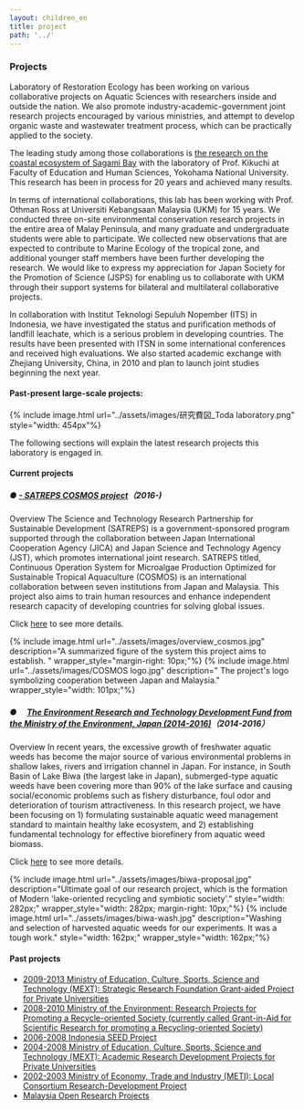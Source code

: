 ```yaml
---
layout: children_en
title: project
path: '../'
---
```


### Projects

Laboratory of Restoration Ecology has been working on various collaborative projects on Aquatic Sciences with researchers inside and outside the nation. We also promote industry-academic-government joint research projects encouraged by various ministries, and attempt to develop organic waste and wastewater treatment process, which can be practically applied to the society.

The leading study among those collaborations is [the research on the coastal ecosystem of Sagami Bay](./studies/study-ocean.html#manazuru) with the laboratory of Prof. Kikuchi at Faculty of Education and Human Sciences, Yokohama National University. This research has been in process for 20 years and achieved many results.

In terms of international collaborations, this lab has been working with Prof. Othman Ross at Universiti Kebangsaan Malaysia (UKM) for 15 years. We conducted three on-site environmental conservation research projects in the entire area of Malay Peninsula, and many graduate and undergraduate students were able to participate. We collected new observations that are expected to contribute to Marine Ecology of the tropical zone, and additional younger staff members have been further developing the research. We would like to express my appreciation for Japan Society for the Promotion of Science (JSPS) for enabling us to collaborate with UKM through their support systems for bilateral and multilateral collaborative projects.

In collaboration with Institut Teknologi Sepuluh Nopember (ITS) in Indonesia, we have investigated the status and purification methods of landfill leachate, which is a serious problem in developing countries. The results have been presented with ITSN in some international conferences and received high evaluations. We also started academic exchange with Zhejiang University, China, in 2010 and plan to launch joint studies beginning the next year.

#### Past-present large-scale projects:

{% include image.html url="../assets/images/研究費図_Toda laboratory.png" style="width: 454px"%}

The following sections will explain the latest research projects this laboratory is engaged in.

#### Current projects

##### ● [- SATREPS COSMOS project](http://cosmos-satreps.org/)（2016-)

Overview
The Science and Technology Research Partnership for Sustainable Development (SATREPS) is a government-sponsored program supported through the collaboration between Japan International Cooperation Agency (JICA) and Japan Science and Technology Agency (JST), which promotes international joint research. SATREPS titled, Continuous Operation System for Microalgae Production Optimized for Sustainable Tropical Aquaculture (COSMOS) is an international collaboration between seven institutions from Japan and Malaysia. This project also aims to train human resources and enhance independent research capacity of developing countries for solving global issues.

Click [here](http://cosmos-satreps.org/) to see more details.

<div class="multiple_figure_wrapper">
{% include image.html url="../assets/images/overview_cosmos.jpg" description="A summarized figure of the system this project aims to establish. " wrapper_style="margin-right: 10px;"%}
{% include image.html url="../assets/images/COSMOS logo.jpg" description=" The project's logo symbolizing cooperation between Japan and Malaysia." wrapper_style="width: 101px;"%}
</div>

##### ● 　[The Environment Research and Technology Development Fund from the Ministry of the Environment, Japan (2014-2016)](./project-biwa.html)（2014-2016）

Overview
In recent years, the excessive growth of freshwater aquatic weeds has become the major source of various environmental problems in shallow lakes, rivers and irrigation channel in Japan. For instance, in South Basin of Lake Biwa (the largest lake in Japan), submerged-type aquatic weeds have been covering more than 90% of the lake surface and causing social/economic problems such as fishery disturbance, foul odor and deterioration of tourism attractiveness. In this research project, we have been focusing on 1) formulating sustainable aquatic weed management standard to maintain healthy lake ecosystem, and 2) establishing fundamental technology for effective biorefinery from aquatic weed biomass.

Click [here](./project-biwa.html) to see more details.

<div class="multiple_figure_wrapper">
{% include image.html url="../assets/images/biwa-proposal.jpg" description="Ultimate goal of our research project, which is the formation of Modern 'lake-oriented recycling and symbiotic society'." style="width: 282px;" wrapper_style="width: 282px; margin-right: 10px;"%}
{% include image.html url="../assets/images/biwa-wash.jpg" description="Washing and selection of harvested aquatic weeds for our experiments. It was a tough work." style="width: 162px;" wrapper_style="width: 162px;"%}
</div>

#### Past projects

- [2009-2013 Ministry of Education, Culture, Sports, Science and Technology (MEXT): Strategic Research Foundation Grant-aided Project for Private Universities](./pastprojects.html#pp_2009-2013)
- [2008-2010 Ministry of the Environment: Research Projects for Promoting a Recycle-oriented Society (currently called Grant-in-Aid for Scientific Research for promoting a Recycling-oriented Society)](./pastprojects.html#pp_2008-2010)
- [2006-2008 Indonesia SEED Project](./pastprojects.html#pp_2006-2008)
- [2004-2008 Ministry of Education, Culture, Sports, Science and Technology (MEXT): Academic Research Development Projects for Private Universities](./pastprojects.html#pp_2004-2008)
- [2002-2003 Ministry of Economy, Trade and Industry (METI): Local Consortium Research-Development Project](./pastprojects.html#pp_2002-2003)
- [Malaysia Open Research Projects](./pastprojects.html#pp_Malaysia)
